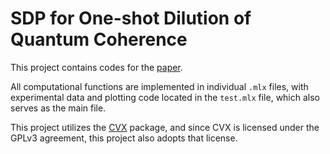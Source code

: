 # SDP for One-shot Dilution of Quantum Coherence

This project contains codes for the [paper](https://arxiv.org/abs/2409.08876).

All computational functions are implemented in individual `.mlx` files, with experimental data and plotting code located in the `test.mlx` file, which also serves as the main file.

This project utilizes the [CVX](https://cvxr.com/cvx/) package, and since CVX is licensed under the GPLv3 agreement, this project also adopts that license.
